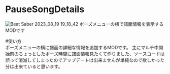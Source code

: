 # PauseSongDetails

![Beat Saber 2023_08_19 19_18_42](https://github.com/scifiHerb/PauseSongDetails/assets/109839172/898da51a-30b6-40a1-b75a-b88cc8fc3d9a)
ポーズメニューの横で譜面情報を表示するMODです

#使い方  
ポーズメニューの横に譜面の詳細な情報を追加するMODです。
主にマルチ中開始前のちょっとしたポーズ時間に譜面情報見たくて作りました、ソースコードは誤って消滅してしまったのでアップデートは出来ませんが単純なので欲しかった分は出来ていると思います。

